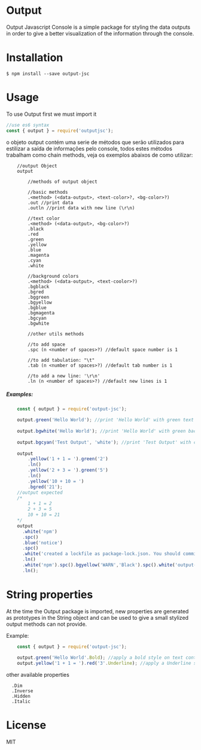 # Output
Output Javascript Console is a simple package for styling the data outputs in order to give a better visualization of the information through the console.
# Installation
```
$ npm install --save output-jsc
```
# Usage
To use Output first we must import it
```javascript
//use es6 syntax
const { output } = require('outputjsc');
```
o objeto output contém uma serie de métodos que serão utilizados para estilizar a saída de informações pelo console, todos estes métodos trabalham como chain methods, veja os exemplos abaixos de como utilizar:
```
    //output Object
    output
        
        //methods of output object
        
        //basic methods
        .<method> (<data-output>, <text-color>?, <bg-color>?)
        .out //print data
        .outln //print data with new line (\r\n)
        
        //text color
        .<method> (<data-output>, <bg-color>?)
        .black
        .red
        .green
        .yellow
        .blue
        .magenta
        .cyan
        .white
        
        //background colors
        .<method> (<data-output>, <text-coolor>?)
        .bgblack
        .bgred
        .bggreen
        .bgyellow
        .bgblue
        .bgmagenta
        .bgcyan
        .bgwhite
        
        //other utils methods
        
        //to add space
        .spc (n <number of spaces>?) //default space number is 1
        
        //to add tabulation: "\t"
        .tab (n <number of spaces>?) //default tab number is 1
        
        //to add a new line: '\r\n'
        .ln (n <number of spaces>?) //default new lines is 1
```
##### Examples:
```javascript
    const { output } = require('output-jsc');
    
    output.green('Hello World'); //print 'Hello World' with green text color
    
    output.bgwhite('Hello World'); //print 'Hello World' with green background color
    
    output.bgcyan('Test Output', 'white'); //print 'Test Output' with cyan background color and white text color
    
    output
        .yellow('1 + 1 = ').green('2')
        .ln()
        .yellow('2 + 3 = ').green('5')
        .ln()
        .yellow('10 + 10 = ')
        .bgred('21');
    //output expected
    /*
        1 + 1 = 2
        2 + 3 = 5
        10 + 10 = 21
    */
    output
      .white('npm')
      .spc()
      .blue('notice')
      .spc()
      .white('created a lockfile as package-lock.json. You should commit this file')
      .ln()
      .white('npm').spc().bgyellow('WARN','Black').spc().white('output-jsc@1.0.0 No repository field.')
      .ln();
```

# String properties
At the time the Output package is imported, new properties are generated as prototypes in the String object and can be used to give a small stylized output methods can not provide.

Example:
```javascript
    const { output } = require('output-jsc');
    
    output.green('Hello World'.Bold); //apply a bold style on text content
    output.yellow('1 + 1 = ').red('3'.Underline); //apply a Underline style on text content (on '3' string)
```
other available properties
```
  .Dim
  .Inverse
  .Hidden
  .Italic
```
# License
MIT

